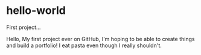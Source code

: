 # hello-world
First project...

Hello,
My first project ever on GitHub, I'm hoping to be able to create things and build a portfolio!
I eat pasta even though I really shouldn't.
